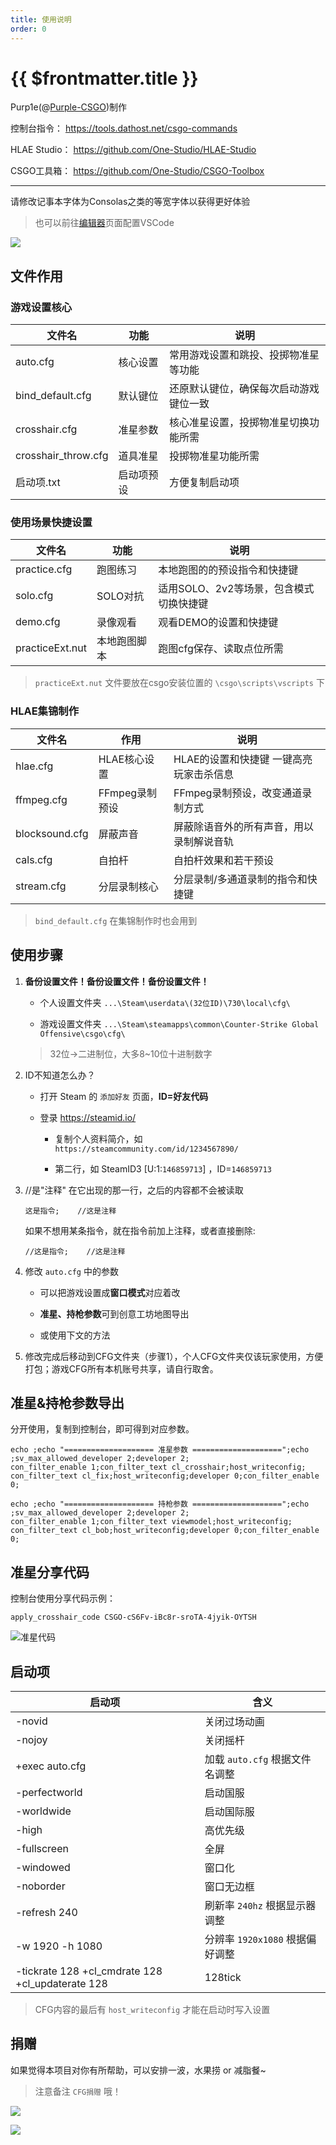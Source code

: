 ```yaml
---
title: 使用说明
order: 0
---
```


# {{ $frontmatter.title }}

Purp1e(@[Purple-CSGO](https://space.bilibili.com/73115492))制作

控制台指令： <https://tools.dathost.net/csgo-commands>

HLAE Studio： <https://github.com/One-Studio/HLAE-Studio>

CSGO工具箱： <https://github.com/One-Studio/CSGO-Toolbox>

----

请修改记事本字体为Consolas之类的等宽字体以获得更好体验

> 也可以前往[编辑器](/v1/editor.html)页面配置VSCode

![](img/请修改记事本字体为Consolas之类的等宽字体.png)

## 文件作用

### 游戏设置核心

| 文件名                 | 功能    | 说明                  |
| ------------------- | ----- | ------------------- |
| auto.cfg            | 核心设置  | 常用游戏设置和跳投、投掷物准星等功能  |
| bind_default.cfg    | 默认键位  | 还原默认键位，确保每次启动游戏键位一致 |
| crosshair.cfg       | 准星参数  | 核心准星设置，投掷物准星切换功能所需  |
| crosshair_throw.cfg | 道具准星  | 投掷物准星功能所需           |
| 启动项.txt             | 启动项预设 | 方便复制启动项             |

### 使用场景快捷设置

| 文件名             | 功能     | 说明                      |
| --------------- | ------ | ----------------------- |
| practice.cfg    | 跑图练习   | 本地跑图的的预设指令和快捷键          |
| solo.cfg        | SOLO对抗 | 适用SOLO、2v2等场景，包含模式切换快捷键 |
| demo.cfg        | 录像观看   | 观看DEMO的设置和快捷键           |
| practiceExt.nut | 本地跑图脚本 | 跑图cfg保存、读取点位所需          |

> `practiceExt.nut` 文件要放在csgo安装位置的 `\csgo\scripts\vscripts` 下

### HLAE集锦制作

| 文件名            | 作用         | 说明                     |
| -------------- | ---------- | ---------------------- |
| hlae.cfg       | HLAE核心设置   | HLAE的设置和快捷键 一键高亮玩家击杀信息 |
| ffmpeg.cfg     | FFmpeg录制预设 | FFmpeg录制预设，改变通道录制方式    |
| blocksound.cfg | 屏蔽声音       | 屏蔽除语音外的所有声音，用以录制解说音轨   |
| cals.cfg       | 自拍杆        | 自拍杆效果和若干预设             |
| stream.cfg     | 分层录制核心     | 分层录制/多通道录制的指令和快捷键      |

> `bind_default.cfg` 在集锦制作时也会用到

## 使用步骤

1. **备份设置文件！备份设置文件！备份设置文件！**

   - 个人设置文件夹 `...\Steam\userdata\(32位ID)\730\local\cfg\`

   - 游戏设置文件夹 `...\Steam\steamapps\common\Counter-Strike Global Offensive\csgo\cfg\`

   > 32位->二进制位，大多8~10位十进制数字

2. ID不知道怎么办？

   - 打开 Steam 的 `添加好友` 页面，**ID=好友代码**

   - 登录 <https://steamid.io/>

     - 复制个人资料简介，如 `https://steamcommunity.com/id/1234567890/`

     - 第二行，如 SteamID3 [U:1:`146859713`] ，ID=`146859713`

3. //是"注释" 在它出现的那一行，之后的内容都不会被读取

   ```
   这是指令;    //这是注释
   ```

   如果不想用某条指令，就在指令前加上注释，或者直接删除:

   ```
   //这是指令;    //这是注释
   ```

4. 修改 `auto.cfg` 中的参数

   - 可以把游戏设置成**窗口模式**对应着改

   - **准星、持枪参数**可到创意工坊地图导出

   - 或使用下文的方法

5. 修改完成后移动到CFG文件夹（步骤1），个人CFG文件夹仅该玩家使用，方便打包；游戏CFG所有本机账号共享，请自行取舍。

## 准星&持枪参数导出

分开使用，复制到控制台，即可得到对应参数。

```
echo ;echo "==================== 准星参数 ====================";echo ;sv_max_allowed_developer 2;developer 2;
con_filter_enable 1;con_filter_text cl_crosshair;host_writeconfig;
con_filter_text cl_fix;host_writeconfig;developer 0;con_filter_enable 0;
```

```
echo ;echo "==================== 持枪参数 ====================";echo ;sv_max_allowed_developer 2;developer 2;
con_filter_enable 1;con_filter_text viewmodel;host_writeconfig;
con_filter_text cl_bob;host_writeconfig;developer 0;con_filter_enable 0;
```

## 准星分享代码

控制台使用分享代码示例：

```
apply_crosshair_code CSGO-cS6Fv-iBc8r-sroTA-4jyik-OYTSH
```

![准星代码](./img/准星代码.png)

## 启动项

| 启动项                                              | 含义                     |
| ------------------------------------------------ | ---------------------- |
| -novid                                           | 关闭过场动画                 |
| -nojoy                                           | 关闭摇杆                   |
| +exec auto.cfg                                   | 加载 `auto.cfg` 根据文件名调整  |
| -perfectworld                                    | 启动国服                   |
| -worldwide                                       | 启动国际服                  |
| -high                                            | 高优先级                   |
| -fullscreen                                      | 全屏                     |
| -windowed                                        | 窗口化                    |
| -noborder                                        | 窗口无边框                  |
| -refresh 240                                     | 刷新率 `240hz` 根据显示器调整    |
| -w 1920 -h 1080                                  | 分辨率 `1920x1080` 根据偏好调整 |
| -tickrate 128 +cl_cmdrate 128 +cl_updaterate 128 | 128tick                |

> CFG内容的最后有 `host_writeconfig` 才能在启动时写入设置

## 捐赠

如果觉得本项目对你有所帮助，可以安排一波，水果捞 or 减脂餐~

> 注意备注 `CFG捐赠` 哦！

![](./img/支付宝.png)

![](./img/微信.png)
